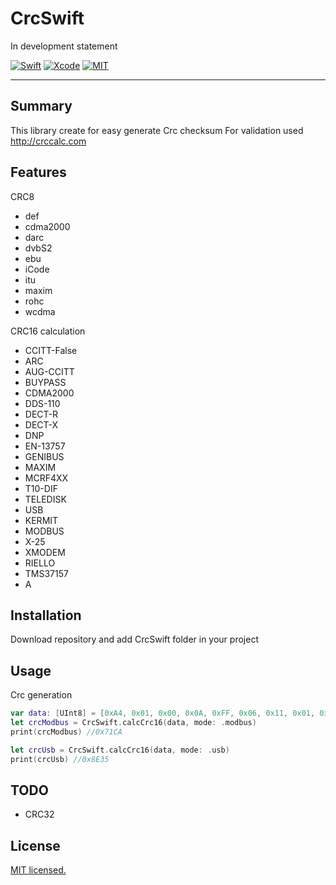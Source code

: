 # CrcSwift
In development statement


[![Swift](https://img.shields.io/badge/Swift-5.0-orange.svg)](https://swift.org)
[![Xcode](https://img.shields.io/badge/Xcode-10.0-blue.svg)](https://developer.apple.com/xcode)
[![MIT](https://img.shields.io/badge/License-MIT-red.svg)](https://opensource.org/licenses/MIT)
____

## Summary
This library create for easy generate Crc checksum
For validation used http://crccalc.com

## Features 

CRC8
-  def
- cdma2000
- darc
- dvbS2
- ebu
- iCode
- itu
- maxim
- rohc
- wcdma

CRC16 calculation
-  CCITT-False
- ARC
- AUG-CCITT
- BUYPASS
- CDMA2000
- DDS-110
- DECT-R
- DECT-X
- DNP
- EN-13757
- GENIBUS
- MAXIM
- MCRF4XX
- T10-DIF
- TELEDISK
- USB
- KERMIT
- MODBUS
- X-25
- XMODEM
- RIELLO
- TMS37157
- A

## Installation
Download repository and add CrcSwift folder in your project 

## Usage

Crc generation
```swift
var data: [UInt8] = [0xA4, 0x01, 0x00, 0x0A, 0xFF, 0x06, 0x11, 0x01, 0x01, 0x13, 0x00, 0xD3] // A401000AFF061101011300D3
let crcModbus = CrcSwift.calcCrc16(data, mode: .modbus)
print(crcModbus) //0x71CA

let crcUsb = CrcSwift.calcCrc16(data, mode: .usb)
print(crcUsb) //0x8E35
```

## TODO
- CRC32

## License

[MIT licensed.](LICENSE)
